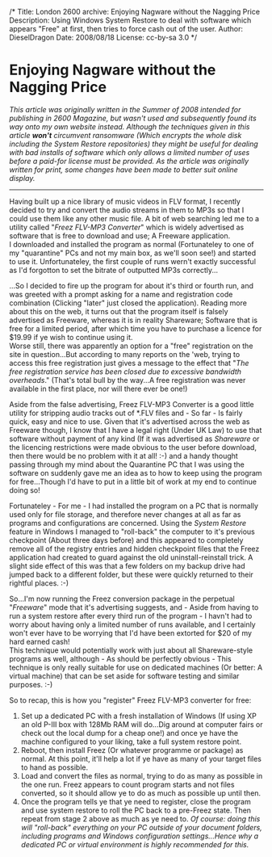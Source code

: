 /*
Title: London 2600 archive: Enjoying Nagware without the Nagging Price
Description: Using Windows System Restore to deal with software which appears "Free" at first, then tries to force cash out of the user.
Author: DieselDragon
Date: 2008/08/18
License: cc-by-sa 3.0
*/

# Enjoying Nagware without the Nagging Price

_This article was originally written in the Summer of 2008 intended for publishing in 2600 Magazine, but wasn't used and subsequently found its way onto my own website instead. Although the techniques given in this article **won't** circumvent ransomware (Which encrypts the whole disk including the System Restore repositories) they might be useful for dealing with bad installs of software which only allows a limited number of uses before a paid-for license must be provided. As the article was originally written for print, some changes have been made to better suit online display._

---

Having built up a nice library of music videos in FLV format, I recently decided to try and convert the audio streams in them to MP3s so that I could use them like any other music file. A bit of web searching led me to a utility called "_Freez FLV-MP3 Converter_" which is widely advertised as software that is free to download and use; A Freeware application.  
I downloaded and installed the program as normal (Fortunateley to one of my "quarantine" PCs and not my main box, as we'll soon see!) and started to use it. Unfortunateley, the first couple of runs wern't exactly successful as I'd forgotton to set the bitrate of outputted MP3s correctly...

...So I decided to fire up the program for about it's third or fourth run, and was greeted with a prompt asking for a name and registration code combination (Clicking "later" just closed the application). Reading more about this on the web, it turns out that the program itself is falsely advertised as Freeware, whereas it is in reality Shareware; Software that is free for a limited period, after which time you have to purchase a licence for $19.99 if ye wish to continue using it.  
Worse still, there was apparently an option for a "free" registration on the site in question...But according to many reports on the 'web, trying to access this free registration just gives a message to the effect that "_The free registration service has been closed due to excessive bandwidth overheads_." (That's total bull by the way...A free registration was never available in the first place, nor will there ever be one!)

Aside from the false advertising, Freez FLV-MP3 Converter is a good little utility for stripping audio tracks out of *.FLV files and - So far - Is fairly quick, easy and nice to use. Given that it's advertised across the web as Freeware though, I know that I have a legal right (Under UK Law) to use that software without payment of any kind (If it was advertised as _Shareware_ or the licencing restrictions were made obvious to the user before download, then there would be no problem with it at all! :-) and a handy thought passing through my mind about the Quarantine PC that I was using the software on suddenly gave me an idea as to how to keep using the program for free...Though I'd have to put in a little bit of work at my end to continue doing so!

Fortunateley - For me - I had installed the program on a PC that is normally used only for file storage, and therefore never changes at all as far as programs and configurations are concerned. Using the _System Restore_ feature in Windows I managed to "roll-back" the computer to it's previous checkpoint (About three days before) and this appeared to completely remove all of the registry entries and hidden checkpoint files that the Freez application had created to guard against the old uninstall-reinstall trick. A slight side effect of this was that a few folders on my backup drive had jumped back to a different folder, but these were quickly returned to their rightful places. :-)

So...I'm now running the Freez conversion package in the perpetual "_Freeware_" mode that it's advertising suggests, and - Aside from having to run a system restore after every third run of the program - I havn't had to worry about having only a limited number of runs available, and I certainly won't ever have to be worrying that I'd have been extorted for $20 of my hard earned cash!  
This technique would potentially work with just about all Shareware-style programs as well, although - As should be perfectly obvious - This technique is only really suitable for use on dedicated machines (Or better: A virtual machine) that can be set aside for software testing and similar purposes. :-)

So to recap, this is how you "register" Freez FLV-MP3 converter for free:

1. Set up a dedicated PC with a fresh installation of Windows (If using XP an old P-III box with 128Mb RAM will do...Dig around at computer fairs or check out the local dump for a cheap one!) and once ye have the machine configured to your liking, take a full system restore point.
2. Reboot, then install Freez (Or whatever programme or package) as normal. At this point, it'll help a lot if ye have as many of your target files to hand as possible.
3. Load and convert the files as normal, trying to do as many as possible in the one run. Freez appears to count program starts and not files converted, so it should allow ye to do as much as possible up until then.
4. Once the program tells ye that ye need to register, close the program and use system restore to roll the PC back to a pre-Freez state. Then repeat from stage 2 above as much as ye need to.
  _Of course: doing this will "roll-back" everything on your PC outside of your document folders, including programs and Windows configuration settings...Hence why a dedicated PC or virtual environment is highly recommended for this._
